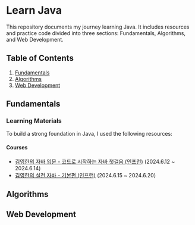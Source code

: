 # Learn Java

This repository documents my journey learning Java. It includes resources and practice code divided into three sections: Fundamentals, Algorithms, and Web Development.

## Table of Contents

1. [Fundamentals](#fundamentals)
2. [Algorithms](#algorithms)
3. [Web Development](#web-development)

## Fundamentals

### Learning Materials
To build a strong foundation in Java, I used the following resources:
#### Courses
- [김영한의 자바 입문 - 코드로 시작하는 자바 첫걸음 (인프런)](https://inf.run/2zsZz) (2024.6.12 ~ 2024.6.14)
- [김영한의 실전 자바 - 기본편 (인프런)](https://inf.run/YQbQJ) (2024.6.15 ~ 2024.6.20)
<!--
### Personal Notes and Practice
- [Practice Code](fundamentals/src)
-->
## Algorithms

## Web Development

